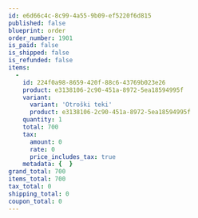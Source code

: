 ```yaml
---
id: e6d66c4c-8c99-4a55-9b09-ef5220f6d815
published: false
blueprint: order
order_number: 1901
is_paid: false
is_shipped: false
is_refunded: false
items:
  -
    id: 224f0a98-8659-420f-88c6-43769b023e26
    product: e3138106-2c90-451a-8972-5ea18594995f
    variant:
      variant: 'Otroški teki'
      product: e3138106-2c90-451a-8972-5ea18594995f
    quantity: 1
    total: 700
    tax:
      amount: 0
      rate: 0
      price_includes_tax: true
    metadata: {  }
grand_total: 700
items_total: 700
tax_total: 0
shipping_total: 0
coupon_total: 0
---
```

